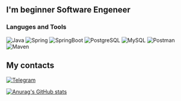 ## I'm beginner Software Engeneer

### Languges and Tools
![Java](https://img.shields.io/badge/-Java-090909?style=for-the-badge&logo=java)
![Spring](https://img.shields.io/badge/-Spring-090909?style=for-the-badge&logo=spring)
![SpringBoot](https://img.shields.io/badge/-Spring_Boot-090909?style=for-the-badge&logo=spring)
![PostgreSQL](https://img.shields.io/badge/-PostgreSQL-090909?style=for-the-badge&logo=postgresql)
![MySQL](https://img.shields.io/badge/-MySQL-090909?style=for-the-badge&logo=mysql)
![Postman](https://img.shields.io/badge/-Postman-090909?style=for-the-badge&logo=postman)
![Maven](https://img.shields.io/badge/-Maven-090909?style=for-the-badge&logo=Maven)

## My contacts
[![Telegram](https://img.shields.io/badge/-Telegram-090909?style=for-the-badge&logo=telegram)](https://t.me/maxFedor)

[![Anurag's GitHub stats](https://github-readme-stats.vercel.app/api?username=fastmakc&show_icons=true)](https://github.com/anuraghazra/github-readme-stats)

